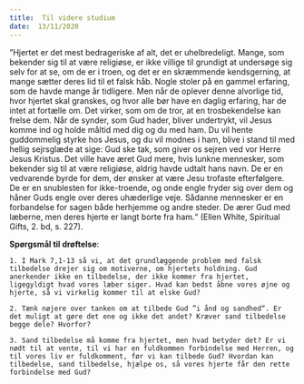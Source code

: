 ```yaml
---
title:  Til videre studium
date:  13/11/2020
---
```


”Hjertet er det mest bedrageriske af alt, det er uhelbredeligt. Mange, som bekender sig til at være religiøse, er ikke villige til grundigt at undersøge sig selv for at se, om de er i troen, og det er en skræmmende kendsgerning, at mange sætter deres lid til et falsk håb. Nogle stoler på en gammel erfaring, som de havde mange år tidligere. Men når de oplever denne alvorlige tid, hvor hjertet skal granskes, og hvor alle bør have en daglig erfaring, har de intet at fortælle om. Det virker, som om de tror, at en trosbekendelse kan frelse dem. Når de synder, som Gud hader, bliver undertrykt, vil Jesus komme ind og holde måltid med dig og du med ham. Du vil hente guddommelig styrke hos Jesus, og du vil modnes i ham, blive i stand til med hellig sejrsglæde at sige: Gud ske tak, som giver os sejren ved vor Herre Jesus Kristus. Det ville have æret Gud mere, hvis lunkne mennesker, som bekender sig til at være religiøse, aldrig havde udtalt hans navn. De er en vedvarende byrde for dem, der ønsker at være Jesu trofaste efterfølgere. De er en snublesten for ikke-troende, og onde engle fryder sig over dem og håner Guds engle over deres uhæderlige veje. Sådanne mennesker er en forbandelse for sagen både herhjemme og andre steder. De ærer Gud med læberne, men deres hjerte er langt borte fra ham.“ (Ellen White, Spiritual Gifts, 2. bd, s. 227).

**Spørgsmål til drøftelse**:

`1.	I Mark 7,1-13 så vi, at det grundlæggende problem med falsk tilbedelse drejer sig om motiverne, om hjertets holdning. Gud anerkender ikke en tilbedelse, der ikke kommer fra hjertet, ligegyldigt hvad vores læber siger. Hvad kan bedst åbne vores øjne og hjerte, så vi virkelig kommer til at elske Gud?`

`2.	Tænk nøjere over tanken om at tilbede Gud ”i ånd og sandhed“. Er det muligt at gøre det ene og ikke det andet? Kræver sand tilbedelse begge dele? Hvorfor?`

`3.	Sand tilbedelse må komme fra hjertet, men hvad betyder det? Er vi nødt til at vente, til vi har en fuldkommen forbindelse med Herren, og til vores liv er fuldkomment, før vi kan tilbede Gud? Hvordan kan tilbedelse, sand tilbedelse, hjælpe os, så vores hjerte får den rette forbindelse med Gud?`